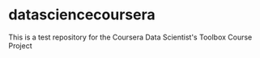 # datasciencecoursera
This is a test repository for the Coursera Data Scientist's Toolbox Course Project
